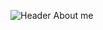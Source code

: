 ![Header](https://github.com/user-attachments/assets/a8bd08fb-16b1-4128-8e3a-f6ddbbfdcfe9)
About me
